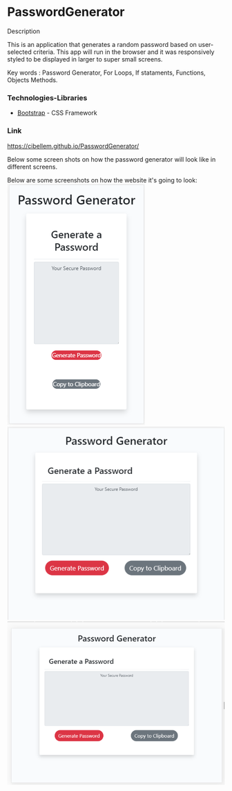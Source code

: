 # PasswordGenerator
Description

This is an application that generates a random password based on user-selected criteria. This app will run in the browser and it was responsively styled to be displayed in larger to super small screens.


Key words : Password Generator, For Loops, If stataments, Functions, Objects Methods.



### Technologies-Libraries
- [Bootstrap](https://getbootstrap.com/) - CSS Framework


### Link

https://cibellem.github.io/PasswordGenerator/

Below some screen shots on how the password generator will look like in different screens.

Below are some screenshots on how the website it's going to look: <br>
![414px](assets/images/414px.png) <br>
![ 768px](assets/images/768px.png) <br>
![ 980px](assets/images/980px.png) <br>


